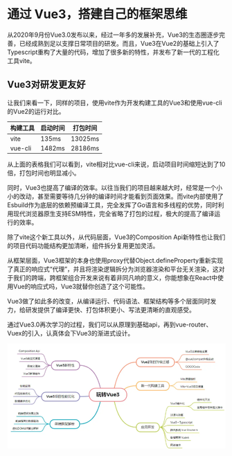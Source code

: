 # 通过 Vue3，搭建自己的框架思维

从2020年9月份Vue3.0发布以来，经过一年多的发展补充，Vue3的生态圈逐步完善，已经成熟到足以支撑日常项目的研发。而且，Vue3在Vue2的基础上引入了Typescript重构了大量的代码，增加了很多新的特性，并发布了新一代的工程化工具vite。

## Vue3对研发更友好

让我们来看一下，同样的项目，使用vite作为开发构建工具的Vue3和使用vue-cli的Vue2的运行对比。

| 构建工具 | 启动时间 |	打包时间 |
| ---- | ---- | ---- |
| vite | 135ms | 13025ms |
| vue-cli | 1482ms | 28186ms |

从上面的表格我们可以看到，vite相对比vue-cli来说，启动项目时间缩短达到了10倍，打包时间也明显减小。

同时，Vue3也提高了编译的效率。以往当我们的项目越来越大时，经常是一个小小的改动，甚至需要等待几分钟的编译时间才能看到页面效果。而vite内部使用了Esbuild作为底层的依赖预编译工具，完全发挥了Go语言和多线程的优势，同时利用现代浏览器原生支持ESM特性，完全省略了打包的过程，极大的提高了编译运行的效率。

除了vite这个新工具以外，从代码层面，Vue3的Composition Api新特性也让我们的项目代码功能结构更加清晰，组件拆分复用更加灵活。

从框架层面，Vue3框架的本身也使用proxy代替Object.defineProperty重新实现了真正的响应式“代理”，并且将渲染逻辑拆分为浏览器渲染和平台无关渲染，这对于我们的跨端，跨框架组合开发来说有着非同凡响的意义，你能想象在React中使用Vue的响应式吗，Vue3就替你创造了这个可能性。

Vue3做了如此多的改变，从编译运行、代码语法、框架结构等多个层面同时发力，给研发提供了编译更快、打包体积更小、写法更清晰的直观感受。

通过Vue3.0再次学习的过程，我们可以从原理到基础api，再到vue-router、Vuex的引入，认真体会下Vue3的渐进式设计。

![玩转Vue3](./images/home.png)